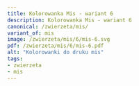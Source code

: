 ```yaml
---
title: Kolorowanka Mis - wariant 6
description: Kolorowanka Mis - wariant 6
canonical: /zwierzeta/mis/
variant_of: mis
image: /zwierzeta/mis/6/mis-6.svg
pdf: /zwierzeta/mis/6/mis-6.pdf
alt: "Kolorowanki do druku mis"
tags:
- zwierzeta
- mis
---
```

